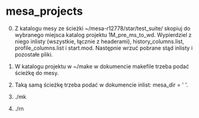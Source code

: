 # mesa_projects

0. Z katalogu mesy ze ścieżki ~/mesa-r12778/star/test_suite/ skopiuj do wybranego miejsca katalog projektu 1M_pre_ms_to_wd. Wypierdziel z niego inlisty (wszystkie, łącznie z headerami), history_columns.list, profile_columns.list i start.mod. Następnie wrzuć pobrane stąd inlisty i pozostałe pliki.

1. W katalogu projektu w ~/make w dokumencie makefile trzeba podać ścieżkę do mesy.

2. Taką samą ścieżkę trzeba podać w dokumencie inlist: mesa_dir = ' '.

3. ./mk

4. ./rn
